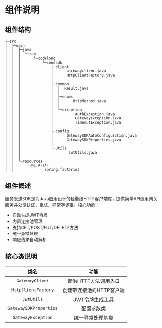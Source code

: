 # 组件说明

## 组件结构

```
├─src
│  ├─main
│  │  ├─java
│  │  │  └─top
│  │  │      └─codelong
│  │  │          └─sendsdk
│  │  │              ├─client
│  │  │              │      GatewayClient.java
│  │  │              │      HttpClientFactory.java
│  │  │              │
│  │  │              ├─common
│  │  │              │  │  Result.java
│  │  │              │  │
│  │  │              │  ├─enums
│  │  │              │  │      HttpMethod.java
│  │  │              │  │
│  │  │              │  └─exception
│  │  │              │          AuthException.java
│  │  │              │          GatewayException.java
│  │  │              │          TimeoutException.java
│  │  │              │
│  │  │              ├─config
│  │  │              │      GatewaySDKAutoConfiguration.java
│  │  │              │      GatewaySDKProperties.java
│  │  │              │
│  │  │              └─utils
│  │  │                      JwtUtils.java
│  │  │
│  │  └─resources
│  │      └─META-INF
│  │              spring.factories
```

## 组件概述

服务发送SDK是为Java应用设计的轻量级HTTP客户端库，提供简单API调用网关服务并处理认证、重试、异常等逻辑。核心功能：

- 自动生成JWT令牌
- 内置连接池管理
- 支持GET/POST/PUT/DELETE方法
- 统一异常处理
- 响应结果自动解析

## 核心类说明

|          类名          |           功能           |
| :--------------------: | :----------------------: |
|    `GatewayClient`     |   提供HTTP方法调用入口   |
|  `HttpClientFactory`   | 创建带连接池的HTTP客户端 |
|       `JwtUtils`       |     JWT令牌生成工具      |
| `GatewaySDKProperties` |        配置参数类        |
|   `GatewayException`   |     统一异常处理基类     |
